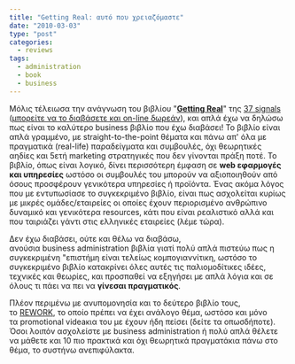 ```yaml
---
title: "Getting Real: αυτό που χρειαζόμαστε"
date: "2010-03-03"
type: "post"
categories:
  - reviews
tags:
  - administration
  - book
  - business
---
```


Μόλις τέλειωσα την ανάγνωση του βιβλίου "[**Getting Real**](http://gettingreal.37signals.com/ "Getting Real book")" της [37 signals](http://37signals.com/ "37 Signals") ([μπορείτε να το διαβάσετε και on-line δωρεάν](http://gettingreal.37signals.com/toc.php "Read Getting real book online")), και απλά έχω να δηλώσω πως είναι το καλύτερο business βιβλίο που έχω διαβάσει! Το βιβλίο είναι απλά γραμμένο, με straight-to-the-point θέματα και πάνω απ' όλα με πραγματικά (real-life) παραδείγματα και συμβουλές, όχι θεωρητικές αηδίες και 5ετή marketing στρατηγικές που δεν γίνονται πράξη ποτέ. Το βιβλίο, όπως είναι λογικό, δίνει περισσότερη έμφαση σε **web εφαρμογές και υπηρεσίες** ωστόσο οι συμβουλές του μπορούν να αξιοποιηθούν από όσους προσφέρουν γενικότερα υπηρεσίες ή προϊόντα. Ένας ακόμα λόγος που με εντυπωσίασε το συγκεκριμένο βιβλίο, είναι πως ασχολείται κυρίως με μικρές ομάδες/εταιρείες οι οποίες έχουν περιορισμένο ανθρώπινο δυναμικό και γενικότερα resources, κάτι που είναι ρεαλιστικό αλλά και που ταιριάζει γάντι στις ελληνικές εταιρείες (λέμε τώρα).

Δεν έχω διαβάσει, ούτε και θέλω να διαβάσω, ανούσια business administration βιβλία γιατί πολύ απλά πιστεύω πως η συγκεκριμένη "επιστήμη είναι τελείως κομπογιαννίτικη, ωστόσο το συγκεκριμένο βιβλίο κατακρίνει όλες αυτές τις παλιομοδίτικες ιδέες, τεχνικές και θεωρίες, και προσπαθεί να εξηγήσει με απλά λόγια και σε όλους τι πάει να πει να **γίνεσαι πραγματικός**.

Πλέον περιμένω με ανυπομονησία και το δεύτερο βιβλίο τους, το [REWORK](http://37signals.com/rework/ "REWORK book"), το οποίο πρέπει να έχει ανάλογο θέμα, ωστόσο και μόνο τα promotional videaκια του με έχουν ήδη πείσει (δείτε τα οπωσδήποτε). Όσοι λοιπόν ασχολείστε με business administration ή πολύ απλά θέλετε να μάθετε και 10 πιο πρακτικά και όχι θεωρητικά πραγματάκια πάνω στο θέμα, το συστήνω ανεπιφύλακτα.
